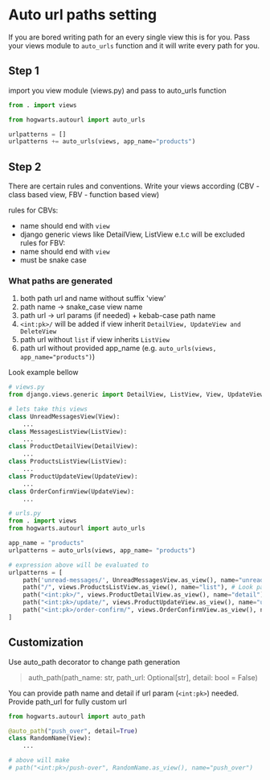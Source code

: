 # Auto url paths setting

If you are bored writing path for an every single view
this is for you. Pass your views module to `auto_urls` function
and it will write every path for you.


## Step 1

import you view module (views.py) and pass to auto_urls function

```python
from . import views

from hogwarts.autourl import auto_urls

urlpatterns = []
urlpatterns += auto_urls(views, app_name="products")
```

## Step 2

There are certain rules and conventions. Write your views according
(CBV - class based view, FBV - function based view)

rules for CBVs:
- name should end with `view`
- django generic views like DetailView, ListView e.t.c will be excluded
rules for FBV:
- name should end with `view`
- must be snake case

### What paths are generated

1. both path url and name without suffix 'view'
2. path name -> snake_case view name
3. path url -> url params (if needed) + kebab-case path name
4. `<int:pk>/` will be added if view inherit `DetailView, UpdateView and DeleteView`
5. path url without `list` if view inherits `ListView`
6. path url without provided app_name (e.g. `auto_urls(views, app_name="products")`)

Look example bellow
```python
# views.py
from django.views.generic import DetailView, ListView, View, UpdateView

# lets take this views
class UnreadMessagesView(View):
    ...
class MessagesListView(ListView):
    ...
class ProductDetailView(DetailView):
    ...
class ProductsListView(ListView):
    ...
class ProductUpdateView(UpdateView):
    ...
class OrderConfirmView(UpdateView):
    ...

# urls.py
from . import views
from hogwarts.autourl import auto_urls

app_name = "products"
urlpatterns = auto_urls(views, app_name= "products")

# expression above will be evaluated to
urlpatterns = [
    path('unread-messages/', UnreadMessagesView.as_view(), name="unread_messages"),
    path("/", views.ProductsListView.as_view(), name="list"), # Look path rule 5 and 6
    path("<int:pk>/", views.ProductDetailView.as_view(), name="detail"), # as it inherits DetailView url param was set
    path("<int:pk>/update/", views.ProductUpdateView.as_view(), name="update"),
    path("<int:pk>/order-confirm/", views.OrderConfirmView.as_view(), name="order_confirm")
]
```


## Customization

Use auto_path decorator to change path generation
> auth_path(path_name: str, path_url: Optional[str], detail: bool = False)

You can provide path name and detail if url param (`<int:pk>`) needed.
Provide path_url for fully custom url

```python
from hogwarts.autourl import auto_path

@auto_path("push_over", detail=True)
class RandomName(View):
    ...

# above will make
# path("<int:pk>/push-over", RandomName.as_view(), name="push_over")

```


